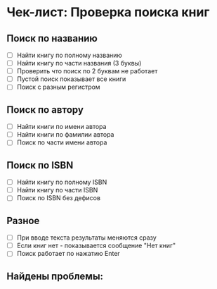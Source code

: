 # Чек-лист: Проверка поиска книг

## Поиск по названию
- [ ] Найти книгу по полному названию
- [ ] Найти книгу по части названия (3 буквы)
- [ ] Проверить что поиск по 2 буквам не работает
- [ ] Пустой поиск показывает все книги
- [ ] Поиск с разным регистром

## Поиск по автору
- [ ] Найти книги по имени автора
- [ ] Найти книги по фамилии автора
- [ ] Поиск по части имени автора

## Поиск по ISBN
- [ ] Найти книгу по полному ISBN
- [ ] Найти книгу по части ISBN
- [ ] Поиск по ISBN без дефисов

## Разное
- [ ] При вводе текста результаты меняются сразу
- [ ] Если книг нет - показывается сообщение "Нет книг"
- [ ] Поиск работает по нажатию Enter

## Найдены проблемы:
